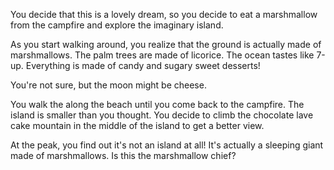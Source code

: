 You decide that this is a lovely dream, so you decide to eat a marshmallow from
the campfire and explore the imaginary island.

As you start walking around, you realize that the ground is actually made of
marshmallows. The palm trees are made of licorice. The ocean tastes like 7-up.
Everything is made of candy and sugary sweet desserts!

You're not sure, but the moon might be cheese.

You walk the along the beach until you come back to the campfire. The island is
smaller than you thought. You decide to climb the chocolate lave cake mountain
in the middle of the island to get a better view.

At the peak, you find out it's not an island at all! It's actually a sleeping
giant made of marshmallows. Is this the marshmallow chief?
